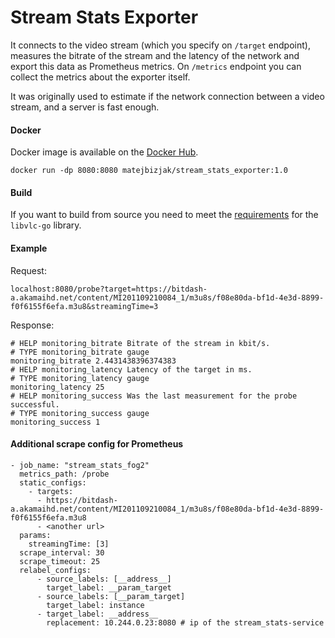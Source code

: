 # Stream Stats Exporter

It connects to the video stream (which you specify on `/target` endpoint), measures the bitrate of the stream and the 
latency of the network and export this data as Prometheus metrics. On `/metrics` endpoint you can collect the metrics
about the exporter itself.

It was originally used to estimate if the network connection between a video stream, and a server is fast enough.

#### Docker
Docker image is available on the [Docker Hub](https://hub.docker.com/repository/docker/matejbizjak/stream_stats_exporter).

`docker run -dp 8080:8080 matejbizjak/stream_stats_exporter:1.0`

#### Build
If you want to build from source you need to meet the 
[requirements](https://github.com/adrg/libvlc-go#prerequisites) for the `libvlc-go` library.

#### Example
Request:
```
localhost:8080/probe?target=https://bitdash-a.akamaihd.net/content/MI201109210084_1/m3u8s/f08e80da-bf1d-4e3d-8899-f0f6155f6efa.m3u8&streamingTime=3
```


Response:
```
# HELP monitoring_bitrate Bitrate of the stream in kbit/s.
# TYPE monitoring_bitrate gauge
monitoring_bitrate 2.4431438396374383
# HELP monitoring_latency Latency of the target in ms.
# TYPE monitoring_latency gauge
monitoring_latency 25
# HELP monitoring_success Was the last measurement for the probe successful.
# TYPE monitoring_success gauge
monitoring_success 1
```

#### Additional scrape config for Prometheus

```
- job_name: "stream_stats_fog2"
  metrics_path: /probe
  static_configs:
    - targets:
      - https://bitdash-a.akamaihd.net/content/MI201109210084_1/m3u8s/f08e80da-bf1d-4e3d-8899-f0f6155f6efa.m3u8
      - <another url>
  params:
    streamingTime: [3]
  scrape_interval: 30
  scrape_timeout: 25
  relabel_configs:
      - source_labels: [__address__]
        target_label: __param_target
      - source_labels: [__param_target]
        target_label: instance
      - target_label: __address__
        replacement: 10.244.0.23:8080 # ip of the stream_stats-service
```
